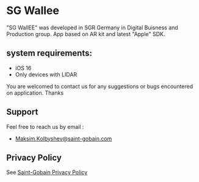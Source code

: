 # SG Wallee

"SG WallEE" was developed in SGR Germany in Digital Buisness and Production group. App based on AR kit and latest "Apple" SDK.

## system requirements:
- iOS 16 
- Only devices with LIDAR

You are welcomed to contact us for any suggestions or bugs encountered on application.
Thanks

## Support
Feel free to reach us by email :  
- Maksim.Kolbyshev@saint-gobain.com  


## Privacy Policy

See [Saint-Gobain Privacy Policy](https://www.saint-gobain.com/en/privacy-policy)
